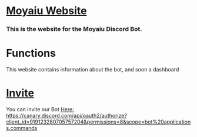 # [Moyaiu Website](https://moyaiu.github.io/)

### This is the website for the Moyaiu Discord Bot.

# Functions

This website contains information about the bot, and soon a dashboard

# [Invite](https://canary.discord.com/api/oauth2/authorize?client_id=919123280705757204&permissions=8&scope=bot%20applications.commands)

You can invite our Bot [Here:](https://canary.discord.com/api/oauth2/authorize?client_id=919123280705757204&permissions=8&scope=bot%20applications.commands) https://canary.discord.com/api/oauth2/authorize?client_id=919123280705757204&permissions=8&scope=bot%20applications.commands
